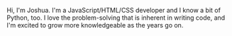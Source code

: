 Hi, I'm Joshua. I'm a JavaScript/HTML/CSS developer and I know a bit of Python, too. I love the problem-solving that is inherent in writing code, and I'm excited to grow more knowledgeable as the years go on.

<!---
JoshuaCRea/JoshuaCRea is a ✨ special ✨ repository because its `README.md` (this file) appears on your GitHub profile.
You can click the Preview link to take a look at your changes.
--->

